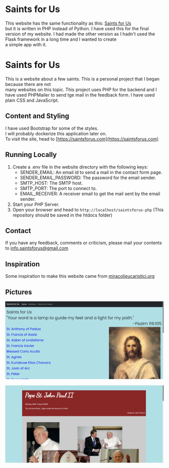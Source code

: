 # Saints for Us
This website has the same functionality as this: [Saints for Us](https://github.com/aidantomcy/saintsforus)  
but it is written in PHP instead of Python. I have used this for the final version of my website. I had
made the other version as I hadn't used the Flask framework in a long time and I wanted to create  
a simple app with it.

# Saints for Us

This is a website about a few saints. This is a personal project that I began because there are not  
many websites on this topic. This project uses PHP for the backend and I have used PHPMailer to send
tge mail in the feedback form. I have used plain CSS and JavaScript.

## Content and Styling

I have used Bootstrap for some of the styles.  
I will probably dockerize this application later on.  
To visit the site, head to [https://saintsforus.com](https://saintsforus.com)

## Running Locally
1. Create a .env file in the website directory with the following keys:  
   * SENDER_EMAIL: An email id to send a mail in the contact form page.
   * SENDER_EMAIL_PASSWORD: The password for the email sender.
   * SMTP_HOST: The SMTP host.
   * SMTP_PORT: The port to connect to.
   * EMAIL_RECEIVER: A receiver email to get the mail sent by the email sender.
2. Start your PHP Server.
3. Open your browser and head to `http://localhost/saintsforus-php`
(This repository should be saved in the htdocs folder)

## Contact
If you have any feedback, comments or criticism, please mail your contents to info.saintsforus@gmail.com

## Inspiration
Some inspiration to make this website came from [miracolieucaristici.org](http://www.miracolieucaristici.org/)

## Pictures

<p align="center">
    <img src="img1.png">
    <br>
    <br>
    <img src="img2.png">
</p>
